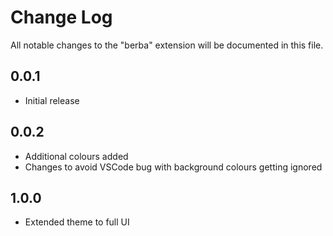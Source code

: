 # Change Log
All notable changes to the "berba" extension will be documented in this file.

## 0.0.1
- Initial release

## 0.0.2
- Additional colours added
- Changes to avoid VSCode bug with background colours getting ignored

## 1.0.0
- Extended theme to full UI
